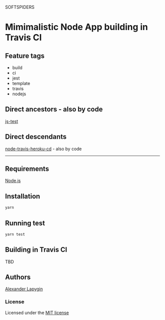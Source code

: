 SOFTSPIDERS

# Mimimalistic Node App building in Travis CI

## Feature tags

- build
- ci
- jest
- template
- travis
- nodejs

## Direct ancestors - also by code

[js-test](https://github.com/softspider/js-test)

## Direct descendants

[node-travis-heroku-cd](https://github.com/softspider/node-travis-heroku-cd) - also by code
 
 ---
 
## Requirements

[Node.js](https://nodejs.org/en/download/package-manager/)

## Installation

```sh
yarn
```

## Running test

```sh
yarn test
```

## Building in Travis CI

TBD

## Authors

[Alexander Lapygin](https://github.com/AlexanderLapygin)

### License

Licensed under the [MIT license](./LICENSE)
